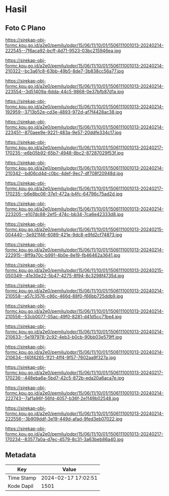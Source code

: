 # Hasil

## Foto C Plano

https://sirekap-obj-formc.kpu.go.id/a2e0/pemilu/pdpr/15/06/11/10/01/1506111001013-20240214-222545--7f6aca92-bcff-4d71-9523-03bc215946ea.jpg

https://sirekap-obj-formc.kpu.go.id/a2e0/pemilu/pdpr/15/06/11/10/01/1506111001013-20240214-210322--bc3a61c8-63bb-49b5-8de7-3b838cc56a77.jpg

https://sirekap-obj-formc.kpu.go.id/a2e0/pemilu/pdpr/15/06/11/10/01/1506111001013-20240214-223554--3d51409a-6dda-44c5-9868-0e37bfb87d1a.jpg

https://sirekap-obj-formc.kpu.go.id/a2e0/pemilu/pdpr/15/06/11/10/01/1506111001013-20240214-192959--3713b52e-cd3e-4893-972d-af7f4428ac38.jpg

https://sirekap-obj-formc.kpu.go.id/a2e0/pemilu/pdpr/15/06/11/10/01/1506111001013-20240214-223451--870aee9e-9221-483a-9e57-20ddfe334c17.jpg

https://sirekap-obj-formc.kpu.go.id/a2e0/pemilu/pdpr/15/06/11/10/01/1506111001013-20240217-170235--e6b05b92-65b7-4948-8bc2-87287029f53f.jpg

https://sirekap-obj-formc.kpu.go.id/a2e0/pemilu/pdpr/15/06/11/10/01/1506111001013-20240214-210342--bd06cd4d-c0bc-4def-9ec7-df708f20948d.jpg

https://sirekap-obj-formc.kpu.go.id/a2e0/pemilu/pdpr/15/06/11/10/01/1506111001013-20240217-170235--b6e8bc06-37e1-472a-b4fc-64796c75ad2d.jpg

https://sirekap-obj-formc.kpu.go.id/a2e0/pemilu/pdpr/15/06/11/10/01/1506111001013-20240214-223205--e107dc88-2ef5-474c-bb34-7ca6e42333d8.jpg

https://sirekap-obj-formc.kpu.go.id/a2e0/pemilu/pdpr/15/06/11/10/01/1506111001013-20240215-004440--3e921f46-6089-421e-9dc8-e9fd2cf74873.jpg

https://sirekap-obj-formc.kpu.go.id/a2e0/pemilu/pdpr/15/06/11/10/01/1506111001013-20240214-222915--8ff9a70c-b991-4b0e-8e19-fb46462a3641.jpg

https://sirekap-obj-formc.kpu.go.id/a2e0/pemilu/pdpr/15/06/11/10/01/1506111001013-20240215-050349--41e30e22-5b47-4275-8f94-8c3298f4735d.jpg

https://sirekap-obj-formc.kpu.go.id/a2e0/pemilu/pdpr/15/06/11/10/01/1506111001013-20240214-210558--a57c3576-c86c-466d-88f0-f66bb725ddb9.jpg

https://sirekap-obj-formc.kpu.go.id/a2e0/pemilu/pdpr/15/06/11/10/01/1506111001013-20240214-210558--53cb0077-05ac-49f0-8281-d41d5cc71be4.jpg

https://sirekap-obj-formc.kpu.go.id/a2e0/pemilu/pdpr/15/06/11/10/01/1506111001013-20240214-210633--5e197978-2c92-4eb3-b0cb-90bb03e579ff.jpg

https://sirekap-obj-formc.kpu.go.id/a2e0/pemilu/pdpr/15/06/11/10/01/1506111001013-20240214-210634--f40f4265-1f21-4ff4-9f57-7602aa9f327a.jpg

https://sirekap-obj-formc.kpu.go.id/a2e0/pemilu/pdpr/15/06/11/10/01/1506111001013-20240217-170236--448eba6a-5bd7-42c5-872b-eda20a6aca7e.jpg

https://sirekap-obj-formc.kpu.go.id/a2e0/pemilu/pdpr/15/06/11/10/01/1506111001013-20240214-222743--7af1a96f-56fd-4057-b36f-2e1149b02548.jpg

https://sirekap-obj-formc.kpu.go.id/a2e0/pemilu/pdpr/15/06/11/10/01/1506111001013-20240214-222556--3b909ddf-3e19-449d-afad-9fed3eb07022.jpg

https://sirekap-obj-formc.kpu.go.id/a2e0/pemilu/pdpr/15/06/11/10/01/1506111001013-20240217-170234--83577a0a-d7ec-4579-8c31-3a63beb86a40.jpg


## Metadata

| Key        | Value               |
| ---------- | ------------------- |
| Time Stamp | 2024-02-17 17:02:51 |
| Kode Dapil | 1501                |



